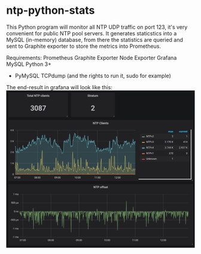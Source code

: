 # ntp-python-stats
This Python program will monitor all NTP UDP traffic on port 123, it's very convenient for public NTP pool servers.
It generates staticstics into a MySQL (in-memory) database, from there the statistics are queried and sent to Graphite exporter
to store the metrics into Prometheus.

Requirements:
Prometheus
Graphite Exporter
Node Exporter
Grafana
MySQL
Python 3+
 - PyMySQL
TCPdump (and the rights to run it, sudo for example)


The end-result in grafana will look like this:
![alt tag](https://github.com/HyperDevil/ntp-python-stats/blob/master/ntp.PNG?raw=true)
